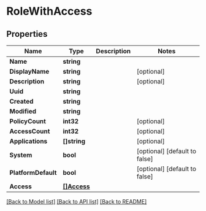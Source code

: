 # RoleWithAccess

## Properties

Name | Type | Description | Notes
------------ | ------------- | ------------- | -------------
**Name** | **string** |  | 
**DisplayName** | **string** |  | [optional] 
**Description** | **string** |  | [optional] 
**Uuid** | **string** |  | 
**Created** | **string** |  | 
**Modified** | **string** |  | 
**PolicyCount** | **int32** |  | [optional] 
**AccessCount** | **int32** |  | [optional] 
**Applications** | **[]string** |  | [optional] 
**System** | **bool** |  | [optional] [default to false]
**PlatformDefault** | **bool** |  | [optional] [default to false]
**Access** | [**[]Access**](Access.md) |  | 

[[Back to Model list]](../README.md#documentation-for-models) [[Back to API list]](../README.md#documentation-for-api-endpoints) [[Back to README]](../README.md)


